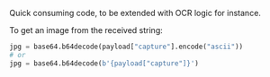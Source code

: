 Quick consuming code, to be extended with OCR logic for instance.

To get an image from the received string:

```python
jpg = base64.b64decode(payload["capture"].encode("ascii"))
# or
jpg = base64.b64decode(b'{payload["capture"]}')
```
